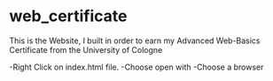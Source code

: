 # web_certificate
This is the Website, I built in order to earn my Advanced Web-Basics Certificate from the University of Cologne

-Right Click on index.html file.
-Choose open with
-Choose a browser
